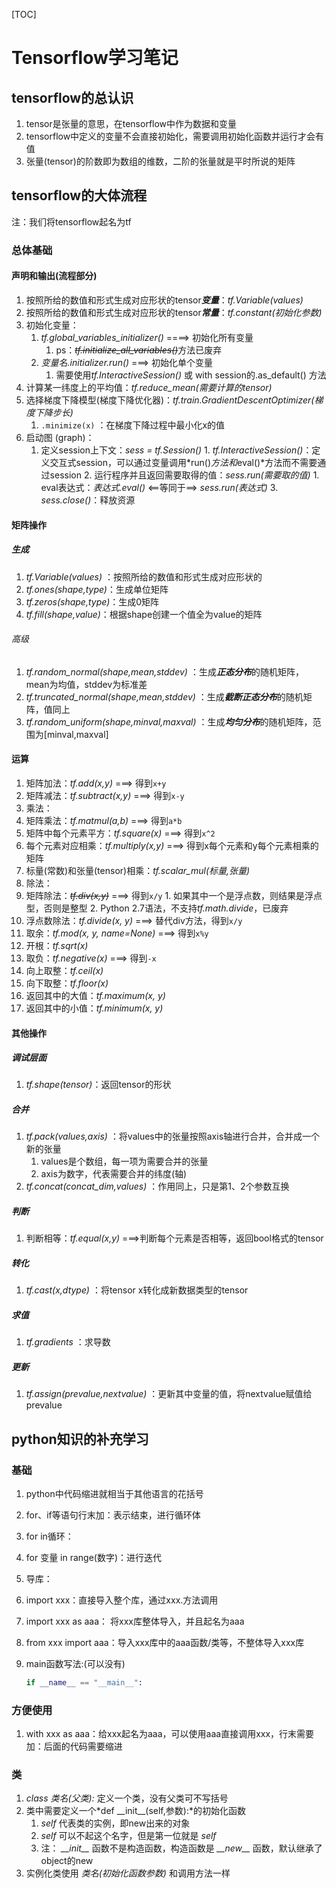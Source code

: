 [TOC]

# Tensorflow学习笔记

## tensorflow的总认识

1. tensor是张量的意思，在tensorflow中作为数据和变量
2. tensorflow中定义的变量不会直接初始化，需要调用初始化函数并运行才会有值
3. 张量(tensor)的阶数即为数组的维数，二阶的张量就是平时所说的矩阵

## tensorflow的大体流程

注：我们将tensorflow起名为tf

### 总体基础

#### 声明和输出(流程部分)

1. 按照所给的数值和形式生成对应形状的tensor***变量***：*tf.Variable(values)* 
2. 按照所给的数值和形式生成对应形状的tensor***常量***：*tf.constant(初始化参数)*
3. 初始化变量：
     1. *tf.global_variables_initializer()* ====> 初始化所有变量
          1. ps：~~*tf.initialize_all_variables()*~~方法已废弃
     2. *变量名.initializer.run()* ===> 初始化单个变量
          1. 需要使用*tf.InteractiveSession()* 或 with session的.as_default() 方法
4. 计算某一纬度上的平均值：*tf.reduce_mean(需要计算的tensor)*
5. 选择梯度下降模型(梯度下降优化器)：*tf.train.GradientDescentOptimizer(梯度下降步长)*
     1. `.minimize(x)` ：在梯度下降过程中最小化x的值
6. 启动图 (graph)：
     1. 定义session上下文：*sess = tf.Session()*
       1. *tf.InteractiveSession()*：定义交互式session，可以通过变量调用*run()*方法和*eval()*方法而不需要通过session
       2. 运行程序并且返回需要取得的值：*sess.run(需要取的值)*
            1. eval表达式：*表达式.eval()* <=\=等同于\==> *sess.run(表达式)* 
       3. *sess.close()*：释放资源

#### 矩阵操作

##### 生成

1. *tf.Variable(values)* ：按照所给的数值和形式生成对应形状的
2. *tf.ones(shape,type)*：生成单位矩阵
3. *tf.zeros(shape,type)*：生成0矩阵
4. *tf.fill(shape,value)*：根据shape创建一个值全为value的矩阵

###### 高级

1. *tf.random_normal(shape,mean,stddev)* ：生成***正态分布***的随机矩阵，mean为均值，stddev为标准差
2. *tf.truncated_normal(shape,mean,stddev)* ：生成***截断正态分布***的随机矩阵，值同上
3. *tf.random_uniform(shape,minval,maxval)* ：生成***均匀分布***的随机矩阵，范围为[minval,maxval]

#### 运算

1. 矩阵加法：*tf.add(x,y)* ===> 得到`x+y`
2. 矩阵减法：*tf.subtract(x,y)* ===> 得到`x-y`
3. 乘法：
  1. 矩阵乘法：*tf.matmul(a,b)* ===> 得到`a*b`
  2. 矩阵中每个元素平方：*tf.square(x)* ===> 得到`x^2`
  3. 每个元素对应相乘：*tf.multiply(x,y)* ===> 得到x每个元素和y每个元素相乘的矩阵
  4. 标量(常数)和张量(tensor)相乘：*tf.scalar_mul(标量,张量)*
4. 除法：
  1. 矩阵除法：~~*tf.div(x,y)*~~ ===> 得到`x/y`
  	1. 如果其中一个是浮点数，则结果是浮点型，否则是整型
  	2. Python 2.7语法，不支持*tf.math.divide*，已废弃
  2. 浮点数除法：*tf.divide(x, y)* ===> 替代div方法，得到`x/y`
5. 取余：*tf.mod(x, y, name=None)* ===> 得到`x%y`
6. 开根：*tf.sqrt(x)*
7. 取负：*tf.negative(x)* ===> 得到`-x`
8. 向上取整：*tf.ceil(x)*
9. 向下取整：*tf.floor(x)*
10. 返回其中的大值：*tf.maximum(x, y)*
11. 返回其中的小值：*tf.minimum(x, y)*

#### 其他操作

##### 调试层面

1. *tf.shape(tensor)*：返回tensor的形状

##### 合并

1. *tf.pack(values,axis)* ：将values中的张量按照axis轴进行合并，合并成一个新的张量
	1. values是个数组，每一项为需要合并的张量
	2. axis为数字，代表需要合并的纬度(轴)
2. *tf.concat(concat_dim,values)* ：作用同上，只是第1、2个参数互换

##### 判断

1. 判断相等：*tf.equal(x,y)* ===>判断每个元素是否相等，返回bool格式的tensor

##### 转化

1. *tf.cast(x,dtype)* ：将tensor x转化成新数据类型的tensor

##### 求值

1. *tf.gradients* ：求导数

##### 更新

1. *tf.assign(prevalue,nextvalue)* ：更新其中变量的值，将nextvalue赋值给prevalue

## python知识的补充学习

### 基础

1. python中代码缩进就相当于其他语言的花括号

2. for、if等语句行末加：表示结束，进行循环体

3. for in循环：

  1. for 变量 in range(数字)：进行迭代

4. 导库：
  1. import xxx：直接导入整个库，通过xxx.方法调用
  2. import xxx as aaa： 将xxx库整体导入，并且起名为aaa
  3. from xxx import aaa：导入xxx库中的aaa函数/类等，不整体导入xxx库

5. main函数写法:(可以没有)

	```python
	if __name__ == "__main__":
	```

### 方便使用

1. with xxx as aaa：给xxx起名为aaa，可以使用aaa直接调用xxx，行末需要加：后面的代码需要缩进

### 类

1. *class 类名(父类):* 定义一个类，没有父类可不写括号
2. 类中需要定义一个*def \_\_init\_\_(self,参数):*的初始化函数
	1. *self* 代表类的实例，即new出来的对象
	2. *self* 可以不起这个名字，但是第一位就是 *self*
	3. 注： *\_\_init\_\_* 函数不是构造函数，构造函数是 *\_\_new\_\_* 函数，默认继承了object的new
3. 实例化类使用 *类名(初始化函数参数)* 和调用方法一样


